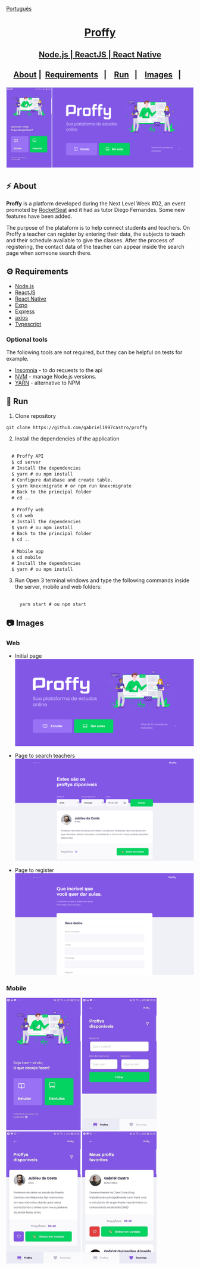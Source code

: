 <a href="https://github.com/gabriel1997castro/proffy/blob/master/README_PT.md">Português</p>
<h1 align="center">
     Proffy
</h1>
<h2 align="center"> Node.js | ReactJS | React Native <h2>
<p align="center">
  <a href="#zap-about">About</a>&nbsp;|&nbsp;
  <a href="#gear-requirements">Requirements</a>&nbsp;&nbsp;&nbsp;|&nbsp;&nbsp;&nbsp;
  <a href="#rocket-run">Run</a>&nbsp;&nbsp;&nbsp;|&nbsp;&nbsp;&nbsp;
  <a href="#camera-images">Images</a>&nbsp;&nbsp;&nbsp;|&nbsp;&nbsp;&nbsp;
</p>
 
![Proffy](https://github.com/gabriel1997castro/proffy/blob/master/assets/cover.PNG?raw=true)

## :zap: About

**Proffy** is a platform developed during the Next Level Week #02, an event promoted by [RocketSeat](https://rocketseat.com.br/) and it had as tutor Diego Fernandes.
Some new features have been added.

The purpose of the plataform is to help connect students and teachers. 
On Proffy a teacher can register by entering their data, the subjects to teach and their schedule available to give the classes.
After the process of registering, the contact data of the teacher can appear inside the search page when someone search there.


## :gear: Requirements

-  [Node.js](https://nodejs.org/en/)
-  [ReactJS](https://reactjs.org/)
-  [React Native](http://facebook.github.io/react-native/)
-  [Expo](https://expo.io/)
-  [Express](https://expressjs.com/)
-  [axios](https://github.com/axios/axios)
-  [Typescript](https://www.typescriptlang.org/)

### Optional tools
The following tools are not required, but they can be helpful on tests for example.
- [Insomnia](https://insomnia.rest/) - to do requests to the api
- [NVM](https://github.com/nvm-sh/nvm) - manage Node.js versions.
- [YARN](https://yarnpkg.com/) - alternative to NPM

## :rocket: Run
1. Clone repository

<pre><code>git clone https://github.com/gabriel1997castro/proffy</code></pre>

2. Install the dependencies of the application

<pre><code>
  # Proffy API
  $ cd server
  # Install the dependencies
  $ yarn # ou npm install
  # Configure database and create table.
  $ yarn knex:migrate # or npm run knex:migrate
  # Back to the principal folder
  # cd ..
  
  # Proffy web
  $ cd web
  # Install the dependencies
  $ yarn # ou npm install
  # Back to the principal folder
  $ cd ..

  # Mobile app
  $ cd mobile
  # Install the dependencies
  $ yarn # ou npm install
</code></pre>

3. Run
     Open 3 terminal windows and type the following commands inside the server, mobile and web folders:
<pre><code>
     yarn start # ou npm start
</code></pre>

## :camera: Images

### Web

* Initial page
![Proffy initial page](https://github.com/gabriel1997castro/proffy/blob/master/assets/web1.PNG?raw=true)


* Page to search teachers
![Search](https://github.com/gabriel1997castro/proffy/blob/master/assets/web2.PNG?raw=true)


* Page to register
![Registering page](https://github.com/gabriel1997castro/proffy/blob/master/assets/web3.PNG?raw=true)

### Mobile
<div class="display=flex; justify-content=space-between;">
     <img src="./assets/mobile1.jpg" alt="Tela inicial" width="200" />
     <img src="./assets/mobile2.jpg" alt="Tela de pesquisa" width="200" />
     <img src="./assets/mobile3.jpg" alt="Professores disponíveis" width="200" />
     <img src="./assets/mobile4.jpg" alt="Professores favoritos" width="200" />
</div>


